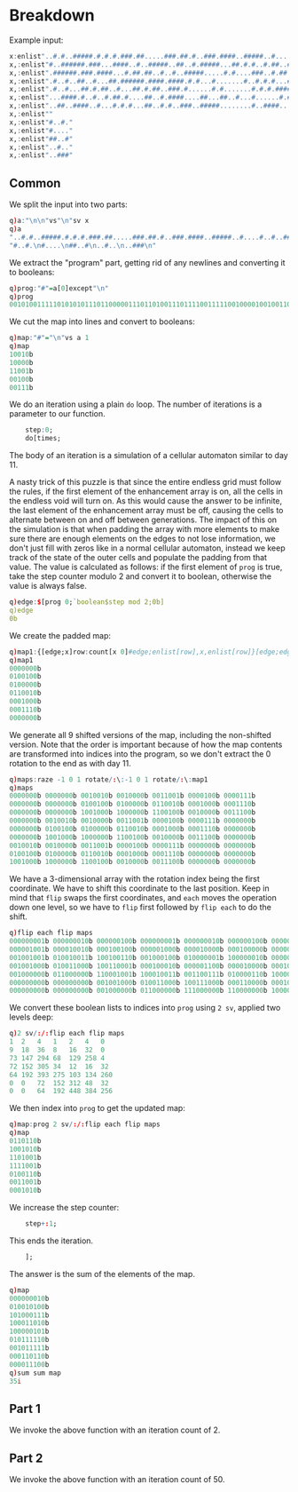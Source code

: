 # Breakdown
Example input:
```q
x:enlist"..#.#..#####.#.#.#.###.##.....###.##.#..###.####..#####..#....#..#..##..##"
x,:enlist"#..######.###...####..#..#####..##..#.#####...##.#.#..#.##..#.#......#.###"
x,:enlist".######.###.####...#.##.##..#..#..#####.....#.#....###..#.##......#.....#."
x,:enlist".#..#..##..#...##.######.####.####.#.#...#.......#..#.#.#...####.##.#....."
x,:enlist".#..#...##.#.##..#...##.#.##..###.#......#.#.......#.#.#.####.###.##...#.."
x,:enlist"...####.#..#..#.##.#....##..#.####....##...##..#...#......#.#.......#....."
x,:enlist"..##..####..#...#.#.#...##..#.#..###..#####........#..####......#..#"
x,:enlist""
x,:enlist"#..#."
x,:enlist"#...."
x,:enlist"##..#"
x,:enlist"..#.."
x,:enlist"..###"

```

## Common
We split the input into two parts:
```q
q)a:"\n\n"vs"\n"sv x
q)a
"..#.#..#####.#.#.#.###.##.....###.##.#..###.####..#####..#....#..#..##..##\n#.."
"#..#.\n#....\n##..#\n..#..\n..###\n"
```
We extract the "program" part, getting rid of any newlines and converting it to booleans:
```q
q)prog:"#"=a[0]except"\n"
q)prog
001010011111010101011101100000111011010011101111001111100100001001001100111001111..
```
We cut the map into lines and convert to booleans:
```q
q)map:"#"="\n"vs a 1
q)map
10010b
10000b
11001b
00100b
00111b
```
We do an iteration using a plain `do` loop. The number of iterations is a parameter to our function.
```q
    step:0;
    do[times;
```
The body of an iteration is a simulation of a cellular automaton similar to day 11.

A nasty trick of this puzzle is that since the entire endless grid must follow the rules, if the
first element of the enhancement array is on, all the cells in the endless void will turn on. As
this would cause the answer to be infinite, the last element of the enhancement array must be off,
causing the cells to alternate between on and off between generations. The impact of this on the
simulation is that when padding the array with more elements to make sure there are enough elements
on the edges to not lose information, we don't just fill with zeros like in a normal cellular
automaton, instead we keep track of the state of the outer cells and populate the padding from that
value. The value is calculated as follows: if the first element of `prog` is true, take the step
counter modulo 2 and convert it to boolean, otherwise the value is always false.
```q
q)edge:$[prog 0;`boolean$step mod 2;0b]
q)edge
0b
```
We create the padded map:
```q
q)map1:{[edge;x]row:count[x 0]#edge;enlist[row],x,enlist[row]}[edge;edge,/:map,\:edge]
q)map1
0000000b
0100100b
0100000b
0110010b
0001000b
0001110b
0000000b
```
We generate all 9 shifted versions of the map, including the non-shifted version. Note that the
order is important because of how the map contents are transformed into indices into the program,
so we don't extract the 0 rotation to the end as with day 11.
```q
q)maps:raze -1 0 1 rotate/:\:-1 0 1 rotate/:\:map1
q)maps
0000000b 0000000b 0010010b 0010000b 0011001b 0000100b 0000111b
0000000b 0000000b 0100100b 0100000b 0110010b 0001000b 0001110b
0000000b 0000000b 1001000b 1000000b 1100100b 0010000b 0011100b
0000000b 0010010b 0010000b 0011001b 0000100b 0000111b 0000000b
0000000b 0100100b 0100000b 0110010b 0001000b 0001110b 0000000b
0000000b 1001000b 1000000b 1100100b 0010000b 0011100b 0000000b
0010010b 0010000b 0011001b 0000100b 0000111b 0000000b 0000000b
0100100b 0100000b 0110010b 0001000b 0001110b 0000000b 0000000b
1001000b 1000000b 1100100b 0010000b 0011100b 0000000b 0000000b
```
We have a 3-dimensional array with the rotation index being the first coordinate. We have to shift
this coordinate to the last position. Keep in mind that `flip` swaps the first coordinates, and
`each` moves the operation down one level, so we have to `flip` first followed by `flip each` to
do the shift.
```q
q)flip each flip maps
000000001b 000000010b 000000100b 000000001b 000000010b 000000100b 000000000b
000001001b 000010010b 000100100b 000001000b 000010000b 000100000b 000000000b
001001001b 010010011b 100100110b 001000100b 010000001b 100000010b 000000100b
001001000b 010011000b 100110001b 000100010b 000001100b 000010000b 000100000b
001000000b 011000000b 110001001b 100010011b 001100111b 010000110b 100000100b
000000000b 000000000b 001001000b 010011000b 100111000b 000110000b 000100000b
000000000b 000000000b 001000000b 011000000b 111000000b 110000000b 100000000b
```
We convert these boolean lists to indices into `prog` using `2 sv`, applied two levels deep:
```q
q)2 sv/:/:flip each flip maps
1  2   4   1   2   4   0
9  18  36  8   16  32  0
73 147 294 68  129 258 4
72 152 305 34  12  16  32
64 192 393 275 103 134 260
0  0   72  152 312 48  32
0  0   64  192 448 384 256
```
We then index into `prog` to get the updated map:
```q
q)map:prog 2 sv/:/:flip each flip maps
q)map
0110110b
1001010b
1101001b
1111001b
0100110b
0011001b
0001010b
```
We increase the step counter:
```q
    step+:1;
```
This ends the iteration.
```q
    ];
```
The answer is the sum of the elements of the map.
```q
q)map
000000010b
010010100b
101000111b
100011010b
100000101b
010111110b
001011111b
000110110b
000011100b
q)sum sum map
35i
```

## Part 1
We invoke the above function with an iteration count of 2.

## Part 2
We invoke the above function with an iteration count of 50.
